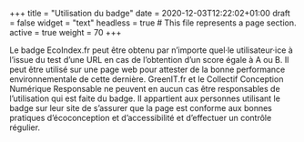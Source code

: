 +++
title = "Utilisation du badge"
date = 2020-12-03T12:22:02+01:00
draft = false
widget = "text"
headless = true  # This file represents a page section.
active = true
weight = 70
+++

Le badge EcoIndex.fr peut être obtenu par n’importe quel·le utilisateur·ice à l’issue du test d’une URL en cas de
l’obtention d’un score égale à A ou B. Il peut être utilisé sur une page web pour attester de la bonne performance
environnementale de cette dernière. GreenIT.fr et le Collectif Conception Numérique Responsable ne peuvent en aucun cas
être responsables de l’utilisation qui est faite du badge. Il appartient aux personnes utilisant le badge sur leur site
de s’assurer que la page est conforme aux bonnes pratiques d’écoconception et d’accessibilité et d’effectuer un contrôle
régulier.
